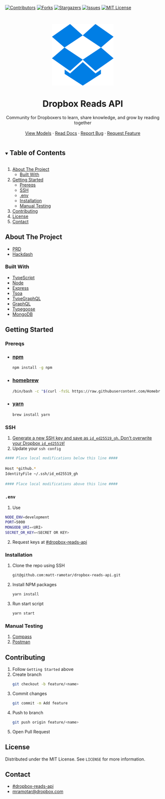 [![Contributors][contributors-shield]][contributors-url]
[![Forks][forks-shield]][forks-url]
[![Stargazers][stars-shield]][stars-url]
[![Issues][issues-shield]][issues-url]
[![MIT License][license-shield]][license-url]


<!-- PROJECT LOGO -->
<br />
<p align="center">
  <a href="https://github.com/matt-ramotar/dropbox-reads-api">
    <img src="public/logo.png" alt="Logo" width="200" height="200">
  </a>

  <h1 align="center">Dropbox Reads API</h3>
  <p align="center">
    Community for Dropboxers to learn, share knowledge, and grow by reading together
    <br />
    <br />
    <a href="https://models.dropboxreads.com">View Models</a>
    ·
    <a href="https://docs.dropboxreads.com">Read Docs</a>
    ·
    <a href="https://github.com/matt-ramotar/dropbox-reads-api/issues">Report Bug</a>
    ·
    <a href="https://github.com/matt-ramotar/dropbox-reads-api/issues">Request Feature</a>
  </p>
</p>



<!-- TABLE OF CONTENTS -->
<details open="open">
  <summary><h2 style="display: inline-block">Table of Contents</h2></summary>
  <ol>
    <li>
      <a href="#about-the-project">About The Project</a>
      <ul>
        <li><a href="#built-with">Built With</a></li>
      </ul>
    </li>
    <li>
      <a href="#getting-started">Getting Started</a>
      <ul>
        <li><a href="#prereqs">Prereqs</a></li>
        <li><a href="#ssh">SSH</a></li>
        <li><a href="#env">.env</a></li>
        <li><a href="#installation">Installation</a></li>
        <li><a href="#manual-testing">Manual Testing</a></li>
      </ul>
    </li>
    <li><a href="#contributing">Contributing</a></li>
    <li><a href="#license">License</a></li>
    <li><a href="#contact">Contact</a></li>
  </ol>
</details>



<!-- ABOUT THE PROJECT -->
## About The Project
- [PRD](https://www.dropbox.com/scl/fi/7qrvxsus73rvccz35bagx/Hackweek-Dropbox-Reads.paper?dl=0&rlkey=4z8v8zdmcj4k7xuerg2yl8w8e)
- [Hackdash](https://app.dropboxer.net/hackdash/2021/projects/4199)

### Built With

* [TypeScript](https://www.typescriptlang.org/docs/)
* [Node](https://nodejs.org/en/)
* [Express](https://expressjs.com/en/starter/installing.html)
* [Tsoa](https://tsoa-community.github.io/docs/getting-started.html)
* [TypeGraphQL](https://typegraphql.com/docs/introduction.html)
* [GraphQL](https://graphql.org/learn/)
* [Typegoose](https://typegoose.github.io/typegoose/docs/guides/quick-start-guide)
* [MongoDB](https://www.mongodb.com/basics/clusters)

<!-- GETTING STARTED -->
## Getting Started
### Prereqs
* ### [npm](https://docs.npmjs.com/downloading-and-installing-node-js-and-npm)

  ```sh
  npm install -g npm
  ```
* ### [homebrew](https://brew.sh/)

  ```sh
  /bin/bash -c "$(curl -fsSL https://raw.githubusercontent.com/Homebrew/install/HEAD/install.sh)"
  ```

* ### [yarn](https://classic.yarnpkg.com/en/docs/install/#mac-stable)

  ```sh
  brew install yarn
  ```

### SSH
1. [Generate a new SSH key and save as `id_ed25519_gh`. Don't overwrite your Dropbox `id_ed25519`!](https://docs.github.com/en/github/authenticating-to-github/connecting-to-github-with-ssh/generating-a-new-ssh-key-and-adding-it-to-the-ssh-agent)
2. Update your `ssh config`
  ```sh
  #### Place local modifications below this line ####

  Host *github.*
  IdentityFile ~/.ssh/id_ed25519_gh

  #### Place local modifications above this line ####
  ```

### `.env`
1. Use
```sh
NODE_ENV=development
PORT=5000
MONGODB_URI=<URI>
SECRET_OR_KEY=<SECRET OR KEY>
```

2. Request keys at [#dropbox-reads-api](https://dropbox.slack.com/archives/C028DPBR9H6)

### Installation

1. Clone the repo using SSH
   ```sh
   git@github.com:matt-ramotar/dropbox-reads-api.git
   ```
2. Install NPM packages
   ```sh
   yarn install
   ```
3. Run start script
   ```sh
   yarn start
   ```

### Manual Testing

1. [Compass](https://www.mongodb.com/try/download/compass)
2. [Postman](https://www.postman.com/downloads/)

<!-- CONTRIBUTING -->
## Contributing

1. Follow `Getting Started` above
2. Create branch
   ```sh
   git checkout -b feature/<name>
   ```
3. Commit changes
   ```sh
   git commit -m Add feature
   ```
4. Push to branch
   ```sh
   git push origin feature/<name>
   ```
5. Open Pull Request


<!-- LICENSE -->
## License

Distributed under the MIT License. See `LICENSE` for more information.


<!-- CONTACT -->
## Contact
- [#dropbox-reads-api](https://dropbox.slack.com/archives/C028DPBR9H6)
- mramotar@dropbox.com

<!-- MARKDOWN LINKS & IMAGES -->
<!-- https://www.markdownguide.org/basic-syntax/#reference-style-links -->
[contributors-shield]: https://img.shields.io/github/contributors/matt-ramotar/dropbox-reads-api.svg?style=for-the-badge
[contributors-url]: https://github.com/matt-ramotar/dropbox-reads-api/graphs/contributors
[forks-shield]: https://img.shields.io/github/forks/matt-ramotar/dropbox-reads-api.svg?style=for-the-badge
[forks-url]: https://github.com/matt-ramotar/dropbox-reads-api/network/members
[stars-shield]: https://img.shields.io/github/stars/matt-ramotar/dropbox-reads-api.svg?style=for-the-badge
[stars-url]: https://github.com/matt-ramotar/dropbox-reads-api/stargazers
[issues-shield]: https://img.shields.io/github/issues/matt-ramotar/dropbox-reads-api.svg?style=for-the-badge
[issues-url]: https://github.com/matt-ramotar/dropbox-reads-api/issues
[license-shield]: https://img.shields.io/github/license/matt-ramotar/dropbox-reads-api.svg?style=for-the-badge
[license-url]: https://github.com/matt-ramotar/dropbox-reads-api/blob/master/LICENSE
